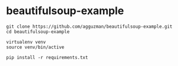 # beautifulsoup-example

```
git clone https://github.com/agguzman/beautifulsoup-example.git
cd beautifulsoup-example

virtualenv venv
source venv/bin/active

pip install -r requirements.txt
```
